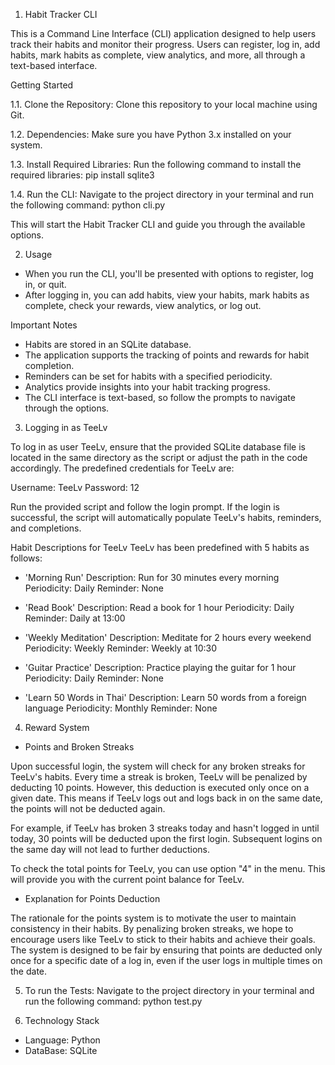 1. Habit Tracker CLI

This is a Command Line Interface (CLI) application designed to help users track their habits and monitor their progress. Users can register, log in, add habits, mark habits as complete, view analytics, and more, all through a text-based interface.

Getting Started

1.1. Clone the Repository:
   Clone this repository to your local machine using Git.

1.2. Dependencies:
   Make sure you have Python 3.x installed on your system.

1.3. Install Required Libraries:
   Run the following command to install the required libraries: pip install sqlite3

1.4. Run the CLI:
Navigate to the project directory in your terminal and run the following command: python cli.py


This will start the Habit Tracker CLI and guide you through the available options.

2. Usage

- When you run the CLI, you'll be presented with options to register, log in, or quit.
- After logging in, you can add habits, view your habits, mark habits as complete, check your rewards, view analytics, or log out.

Important Notes

- Habits are stored in an SQLite database.
- The application supports the tracking of points and rewards for habit completion.
- Reminders can be set for habits with a specified periodicity.
- Analytics provide insights into your habit tracking progress.
- The CLI interface is text-based, so follow the prompts to navigate through the options.

3. Logging in as TeeLv

To log in as user TeeLv, ensure that the provided SQLite database file is located in the same directory as the script or adjust the path in the code accordingly. The predefined credentials for TeeLv are:

Username: TeeLv
Password: 12

Run the provided script and follow the login prompt. If the login is successful, the script will automatically populate TeeLv's habits, reminders, and completions.

Habit Descriptions for TeeLv
TeeLv has been predefined with 5 habits as follows:

- 'Morning Run'
Description: Run for 30 minutes every morning
Periodicity: Daily
Reminder: None

- 'Read Book'
Description: Read a book for 1 hour
Periodicity: Daily
Reminder: Daily at 13:00

- 'Weekly Meditation'
Description: Meditate for 2 hours every weekend
Periodicity: Weekly
Reminder: Weekly at 10:30

- 'Guitar Practice'
Description: Practice playing the guitar for 1 hour
Periodicity: Daily
Reminder: None

- 'Learn 50 Words in Thai'
Description: Learn 50 words from a foreign language
Periodicity: Monthly
Reminder: None

4. Reward System

- Points and Broken Streaks

Upon successful login, the system will check for any broken streaks for TeeLv's habits. Every time a streak is broken, TeeLv will be penalized by deducting 10 points. However, this deduction is executed only once on a given date. This means if TeeLv logs out and logs back in on the same date, the points will not be deducted again.

For example, if TeeLv has broken 3 streaks today and hasn't logged in until today, 30 points will be deducted upon the first login. Subsequent logins on the same day will not lead to further deductions.

To check the total points for TeeLv, you can use option "4" in the menu. This will provide you with the current point balance for TeeLv.

- Explanation for Points Deduction

The rationale for the points system is to motivate the user to maintain consistency in their habits. By penalizing broken streaks, we hope to encourage users like TeeLv to stick to their habits and achieve their goals. The system is designed to be fair by ensuring that points are deducted only once for a specific date of a log in, even if the user logs in multiple times on the date.

5. To run the Tests: Navigate to the project directory in your terminal and run the following command: python test.py
   
6. Technology Stack
- Language: Python
- DataBase: SQLite
